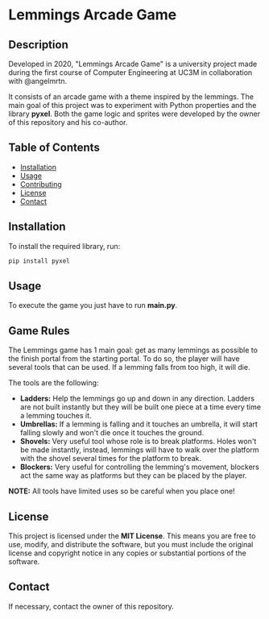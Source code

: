 # Lemmings Arcade Game

## Description
Developed in 2020, "Lemmings Arcade Game" is a university project made during the first course of Computer Engineering at UC3M in collaboration with @angelmrtn.

It consists of an arcade game with a theme inspired by the lemmings. The main goal of this project was to experiment with Python properties and the library **pyxel**. Both the game logic and sprites were developed by the owner of this repository and his co-author.

## Table of Contents
- [Installation](#installation)
- [Usage](#usage)
- [Contributing](#contributing)
- [License](#license)
- [Contact](#contact)

## Installation
To install the required library, run:
```sh
pip install pyxel
```

## Usage
To execute the game you just have to run **main.py**.

## Game Rules
The Lemmings game has 1 main goal: get as many lemmings as possible to the finish portal from the starting portal. To do so, the player will have several tools that can be used. If a lemming falls from too high, it will die.

The tools are the following:
- **Ladders:** Help the lemmings go up and down in any direction. Ladders are not built instantly but they will be built one piece at a time every time a lemming touches it.
- **Umbrellas:** If a lemming is falling and it touches an umbrella, it will start falling slowly and won't die once it touches the ground.
- **Shovels:** Very useful tool whose role is to break platforms. Holes won't be made instantly, instead, lemmings will have to walk over the platform with the shovel several times for the platform to break.
- **Blockers:** Very useful for controlling the lemming's movement, blockers act the same way as platforms but they can be placed by the player.

**NOTE:** All tools have limited uses so be careful when you place one!

## License
This project is licensed under the **MIT License**. This means you are free to use, modify, and distribute the software, but you must include the original license and copyright notice in any copies or substantial portions of the software.

## Contact
If necessary, contact the owner of this repository.
